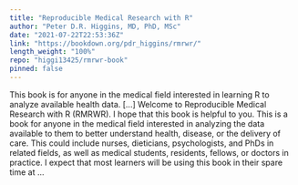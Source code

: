 ```yaml
---
title: "Reproducible Medical Research with R"
author: "Peter D.R. Higgins, MD, PhD, MSc"
date: "2021-07-22T22:53:36Z"
link: "https://bookdown.org/pdr_higgins/rmrwr/"
length_weight: "100%"
repo: "higgi13425/rmrwr-book"
pinned: false
---
```


This book is for anyone in the medical field interested in learning R to analyze available health data. [...] Welcome to Reproducible Medical Research with R (RMRWR).
I hope that this book is helpful to you. This is a book for anyone in the medical field interested in analyzing the data available to them to better understand health, disease, or the delivery of care.
This could include nurses, dieticians, psychologists, and PhDs in related fields, as well as medical students, residents, fellows, or doctors in practice.
I expect that most learners will be using this book in their spare time at ...
